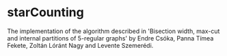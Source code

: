# starCounting
The implementation of the algorithm described in 'Bisection width, max-cut and internal partitions of 5-regular graphs' by Endre Csóka, Panna Tímea Fekete, Zoltán Lóránt Nagy and Levente Szemerédi.

